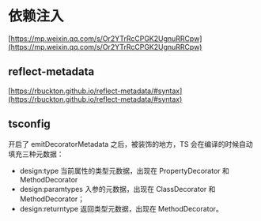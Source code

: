 # 依赖注入

[https://mp.weixin.qq.com/s/Or2YTrRcCPGK2UgnuRRCpw](https://mp.weixin.qq.com/s/Or2YTrRcCPGK2UgnuRRCpw)




## reflect-metadata

[https://rbuckton.github.io/reflect-metadata/#syntax](https://rbuckton.github.io/reflect-metadata/#syntax)



## tsconfig

开启了 emitDecoratorMetadata 之后，被装饰的地方，TS 会在编译的时候自动填充三种元数据：

* design:type 当前属性的类型元数据，出现在 PropertyDecorator 和 MethodDecorator
* design:paramtypes 入参的元数据，出现在 ClassDecorator 和 MethodDecorator；
* design:returntype 返回类型元数据，出现在 MethodDecorator。
